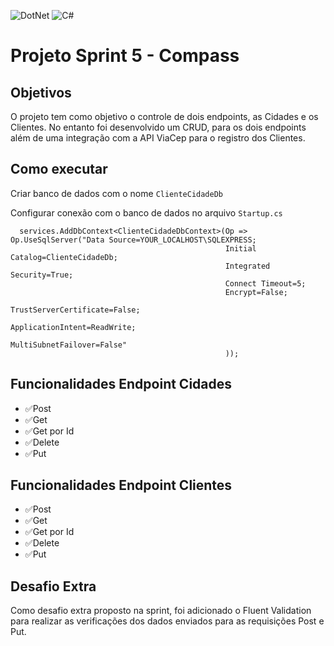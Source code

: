 ![DotNet](https://img.shields.io/badge/.NET-512BD4?style=for-the-badge&logo=dotnet&logoColor=white)
![C#](https://img.shields.io/badge/C%23-239120?style=for-the-badge&logo=c-sharp&logoColor=white)

# Projeto Sprint 5 - Compass

## Objetivos

O projeto tem como objetivo o controle de dois endpoints, as Cidades e os Clientes. No entanto foi desenvolvido um CRUD, para os dois endpoints além de uma integração
com a API ViaCep para o registro dos Clientes.

## Como executar

Criar banco de dados com o nome `ClienteCidadeDb`

Configurar conexão com o banco de dados no arquivo `Startup.cs`

```
  services.AddDbContext<ClienteCidadeDbContext>(Op => Op.UseSqlServer("Data Source=YOUR_LOCALHOST\SQLEXPRESS;
                                                Initial Catalog=ClienteCidadeDb;
                                                Integrated Security=True;
                                                Connect Timeout=5;
                                                Encrypt=False;
                                                TrustServerCertificate=False;
                                                ApplicationIntent=ReadWrite;
                                                MultiSubnetFailover=False"
                                                ));
```

## Funcionalidades Endpoint Cidades
- ✅Post 
- ✅Get 
- ✅Get por Id 
- ✅Delete
- ✅Put 

## Funcionalidades Endpoint Clientes
- ✅Post 
- ✅Get 
- ✅Get por Id 
- ✅Delete
- ✅Put 

## Desafio Extra
Como desafio extra proposto na sprint, foi adicionado o Fluent Validation para realizar as verificações dos dados enviados para as requisições Post e Put.

